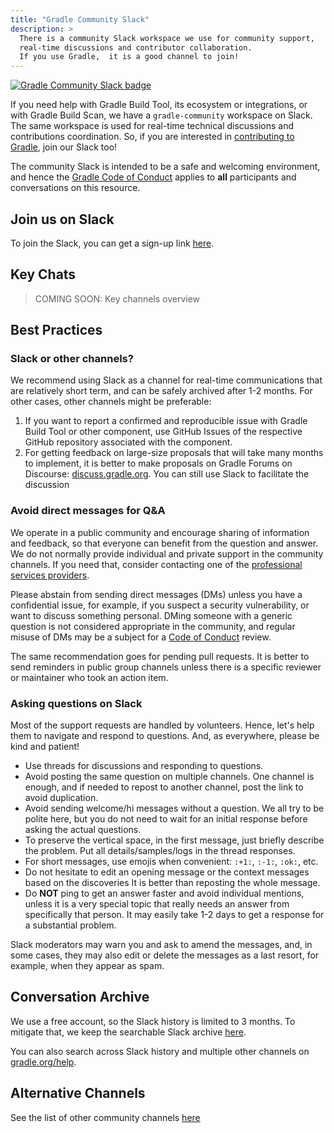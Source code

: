 ```yaml
---
title: "Gradle Community Slack"
description: >
  There is a community Slack workspace we use for community support,
  real-time discussions and contributor collaboration.
  If you use Gradle,  it is a good channel to join!
---
```


[![Gradle Community Slack badge](https://img.shields.io/badge/slack-Join%20the%20channel-brightgreen?style=flat&logo=slack)](https://gradle.org/slack-invite)

If you need help with Gradle Build Tool, its ecosystem or integrations, or with Gradle Build Scan,
we have a `gradle-community` workspace on Slack.
The same workspace is used for real-time technical discussions and contributions coordination.
So, if you are interested in [contributing to Gradle](./README.md), join our Slack too!

The community Slack is intended to be a safe and welcoming environment,
and hence the [Gradle Code of Conduct](https://gradle.org/conduct/)
applies to **all** participants and conversations on this resource.

## Join us on Slack

To join the Slack, you can get a sign-up link [here](https://gradle.org/slack-invite).

## Key Chats

> COMING SOON: Key channels overview

## Best Practices

### Slack or other channels?

We recommend using Slack as a channel for real-time communications that are relatively short term,
and can be safely archived after 1-2 months.
For other cases, other channels might be preferable:

1. If you want to report a confirmed and reproducible issue with Gradle Build Tool or other component,
   use GitHub Issues of the respective GitHub repository associated with the component.
2. For getting feedback on large-size proposals that will take many months to implement,
   it is better to make proposals on Gradle Forums on Discourse: [discuss.gradle.org](https://discuss.gradle.org).
   You can still use Slack to facilitate the discussion

### Avoid direct messages for Q&A

We operate in a public community and encourage sharing of information and feedback,
so that everyone can benefit from the question and answer.
We do not normally provide individual and private support in the community channels.
If you need that, consider contacting one of the [professional services providers](https://gradle.org/services/).

Please abstain from sending direct messages (DMs) unless you have a confidential issue,
for example, if you suspect a security vulnerability,
or want to discuss something personal.
DMing someone with a generic question is not considered appropriate in the community,
and regular misuse of DMs may be a subject for a [Code of Conduct](https://gradle.org/conduct/) review.

The same recommendation goes for pending pull requests.
It is better to send reminders in public group channels
unless there is a specific reviewer or maintainer who took an action item.

### Asking questions on Slack

Most of the support requests are handled by volunteers.
Hence, let's help them to navigate and respond to questions.
And, as everywhere, please be kind and patient!

- Use threads for discussions and responding to questions.
- Avoid posting the same question on multiple channels.
  One channel is enough, and if needed to repost to another channel, post the link to avoid duplication.
- Avoid sending welcome/hi messages without a question.
  We all try to be polite here, but you do not need to wait for an initial response before
  asking the actual questions.
- To preserve the vertical space, in the first message, just briefly describe the problem.
  Put all details/samples/logs in the thread responses.
- For short messages, use emojis when convenient: `:+1:`, `:-1:`, `:ok:`, etc.
- Do not hesitate to edit an opening message or the context messages based on the discoveries
  It is better than reposting the whole message.
- Do **NOT** ping to get an answer faster and avoid individual mentions,
  unless it is a very special topic that really needs an answer from specifically that person.
  It may easily take 1-2 days to get a response for a substantial problem.

Slack moderators may warn you and ask to amend the messages,
and, in some cases, they may also edit or delete the messages as a last resort,
for example, when they appear as spam.

## Conversation Archive

We use a free account, so the Slack history is limited to 3 months.
To mitigate that, we keep
the searchable Slack archive [here](https://www.linen.dev/s/gradle-community).

You can also search across Slack history and multiple other channels on [gradle.org/help](https://gradle.org/help/).

## Alternative Channels

See the list of other community channels [here](../README.md)
